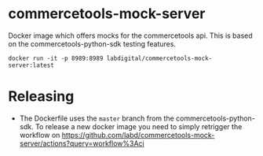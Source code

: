# commercetools-mock-server

Docker image which offers mocks for the commercetools api. This is based on
the commercetools-python-sdk testing features.

```docker run -it -p 8989:8989 labdigital/commercetools-mock-server:latest```

# Releasing

- The Dockerfile uses the `master` branch from the commercetools-python-sdk. To release a new docker image you need to simply retrigger the workflow on https://github.com/labd/commercetools-mock-server/actions?query=workflow%3Aci
